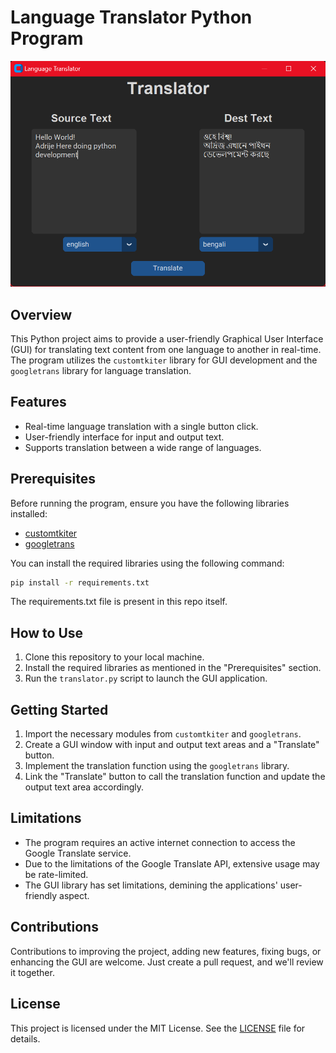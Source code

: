 # Language Translator Python Program

![Language Translator](https://github.com/AdrijeGuha/CodeAlpha_LANGUAGE-TRANSLATOR/blob/c5105867e4fffbc9f08a8949d77273eb6278b788/img/translator_screenshot.png)

## Overview

This Python project aims to provide a user-friendly Graphical User Interface (GUI) for translating text content from one language to another in real-time. The program utilizes the `customtkiter` library for GUI development and the `googletrans` library for language translation.

## Features

- Real-time language translation with a single button click.
- User-friendly interface for input and output text.
- Supports translation between a wide range of languages.

## Prerequisites

Before running the program, ensure you have the following libraries installed:

- [customtkiter](https://github.com/TomSchimansky/CustomTkinter)
- [googletrans](https://github.com/ssut/py-googletrans)

You can install the required libraries using the following command:

```bash
pip install -r requirements.txt
```

The requirements.txt file is present in this repo itself.

## How to Use

1. Clone this repository to your local machine.
2. Install the required libraries as mentioned in the "Prerequisites" section.
3. Run the `translator.py` script to launch the GUI application.

## Getting Started

1. Import the necessary modules from `customtkiter` and `googletrans`.
2. Create a GUI window with input and output text areas and a "Translate" button.
3. Implement the translation function using the `googletrans` library.
4. Link the "Translate" button to call the translation function and update the output text area accordingly.

## Limitations

- The program requires an active internet connection to access the Google Translate service.
- Due to the limitations of the Google Translate API, extensive usage may be rate-limited.
- The GUI library has set limitations, demining the applications' user-friendly aspect.

## Contributions

Contributions to improving the project, adding new features, fixing bugs, or enhancing the GUI are welcome. Just create a pull request, and we'll review it together.

## License

This project is licensed under the MIT License. See the [LICENSE](https://github.com/AdrijeGuha/CodeAlpha_LANGUAGE-TRANSLATOR/blob/42316f1fe05c0ddda2e7a0becb4ff901ef593524/LICENSE) file for details.

